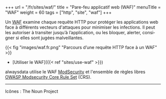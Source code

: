 +++
url = "/fr/sites/waf/"
title = "Pare-feu applicatif web (WAF)"
menuTitle = "WAF"
weight = 60
tags = ["http", "site", "waf"]
+++

Un [WAF](https://fr.wikipedia.org/wiki/Web_application_firewall) exa­mine chaque requête HTTP pour protéger les applications web face à différents vecteurs d'attaques pour minimiser les infections. Il peut les auto­ri­ser à tran­si­ter jus­qu’à l’ap­pli­ca­tion, ou les blo­quer, aler­ter, consi­gner si elles sont jugées mal­veillantes.

{{< fig "images/waf.fr.png" "Parcours d’une requête HTTP face à un WAF" >}}

- [Utiliser le WAF]({{< ref "sites/use-waf" >}})

alwaysdata utilise le WAF [ModSecurity](https://modsecurity.org/) et l'ensemble de règles libres [OWASP Modsecurity Core Rule Set](https://coreruleset.org/) (CRS).

---
Icônes : The Noun Project
